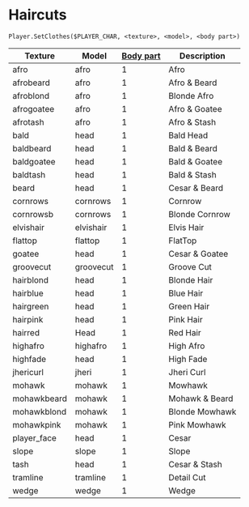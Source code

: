 # Haircuts

```
Player.SetClothes($PLAYER_CHAR, <texture>, <model>, <body part>)
```

| Texture     | Model     | [Body part](https://app.gitbook.com/s/-M0dALM7uq5\_eDYhSBjl-1972196547/scm-documentation/sa/player-body-parts.md) | Description    |
| ----------- | --------- | ----------------------------------------------------------------------------------------------------------------- | -------------- |
| afro        | afro      | 1                                                                                                                 | Afro           |
| afrobeard   | afro      | 1                                                                                                                 | Afro & Beard   |
| afroblond   | afro      | 1                                                                                                                 | Blonde Afro    |
| afrogoatee  | afro      | 1                                                                                                                 | Afro & Goatee  |
| afrotash    | afro      | 1                                                                                                                 | Afro & Stash   |
| bald        | head      | 1                                                                                                                 | Bald Head      |
| baldbeard   | head      | 1                                                                                                                 | Bald & Beard   |
| baldgoatee  | head      | 1                                                                                                                 | Bald & Goatee  |
| baldtash    | head      | 1                                                                                                                 | Bald & Stash   |
| beard       | head      | 1                                                                                                                 | Cesar & Beard  |
| cornrows    | cornrows  | 1                                                                                                                 | Cornrow        |
| cornrowsb   | cornrows  | 1                                                                                                                 | Blonde Cornrow |
| elvishair   | elvishair | 1                                                                                                                 | Elvis Hair     |
| flattop     | flattop   | 1                                                                                                                 | FlatTop        |
| goatee      | head      | 1                                                                                                                 | Cesar & Goatee |
| groovecut   | groovecut | 1                                                                                                                 | Groove Cut     |
| hairblond   | head      | 1                                                                                                                 | Blonde Hair    |
| hairblue    | head      | 1                                                                                                                 | Blue Hair      |
| hairgreen   | head      | 1                                                                                                                 | Green Hair     |
| hairpink    | head      | 1                                                                                                                 | Pink Hair      |
| hairred     | Head      | 1                                                                                                                 | Red Hair       |
| highafro    | highafro  | 1                                                                                                                 | High Afro      |
| highfade    | head      | 1                                                                                                                 | High Fade      |
| jhericurl   | jheri     | 1                                                                                                                 | Jheri Curl     |
| mohawk      | mohawk    | 1                                                                                                                 | Mowhawk        |
| mohawkbeard | mohawk    | 1                                                                                                                 | Mohawk & Beard |
| mohawkblond | mohawk    | 1                                                                                                                 | Blonde Mowhawk |
| mohawkpink  | mohawk    | 1                                                                                                                 | Pink Mowhawk   |
| player_face | head      | 1                                                                                                                 | Cesar          |
| slope       | slope     | 1                                                                                                                 | Slope          |
| tash        | head      | 1                                                                                                                 | Cesar & Stash  |
| tramline    | tramline  | 1                                                                                                                 | Detail Cut     |
| wedge       | wedge     | 1                                                                                                                 | Wedge          |
